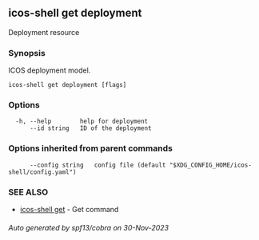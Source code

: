 ## icos-shell get deployment

Deployment resource

### Synopsis

ICOS deployment model.

```
icos-shell get deployment [flags]
```

### Options

```
  -h, --help        help for deployment
      --id string   ID of the deployment
```

### Options inherited from parent commands

```
      --config string   config file (default "$XDG_CONFIG_HOME/icos-shell/config.yaml")
```

### SEE ALSO

* [icos-shell get](icos-shell_get.md)	 - Get command

###### Auto generated by spf13/cobra on 30-Nov-2023
